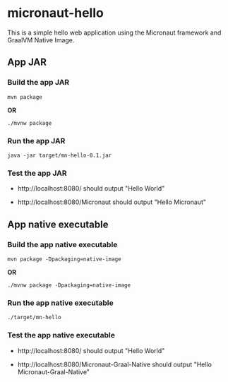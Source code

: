 # micronaut-hello

This is a simple hello web application using the Micronaut framework and GraalVM Native Image.

## App JAR

### Build the app JAR

```shell
mvn package
```

**OR** 

```shell
./mvnw package
```

### Run the app JAR

```shell
java -jar target/mn-hello-0.1.jar
```

### Test the app JAR

- http://localhost:8080/ should output "Hello World"

- http://localhost:8080/Micronaut should output "Hello Micronaut"


## App native executable

### Build the app native executable

```shell
mvn package -Dpackaging=native-image
```

**OR** 

```shell
./mvnw package -Dpackaging=native-image
```

### Run the app native executable

```shell
./target/mn-hello
```

### Test the app native executable

- http://localhost:8080/ should output "Hello World"

- http://localhost:8080/Micronaut-Graal-Native should output "Hello Micronaut-Graal-Native"
